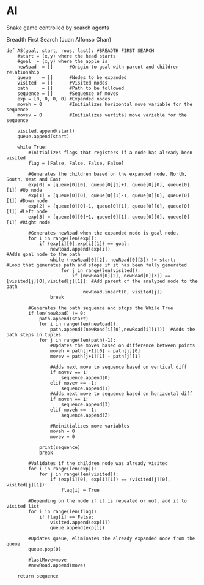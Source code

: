 # AI
Snake game controlled by search agents

Breadth First Search (Juan Alfonso Chan)

    def AS(goal, start, rows, last): #BREADTH FIRST SEARCH
        #start = (x,y) where the head starts
        #goal  = (x,y) where the apple is
        newRoad  = []      #Origin to goal with parent and children relationship
        queue    = []      #Nodes to be expanded
        visited  = []      #Visited nodes
        path     = []      #Path to be followed
        sequence = []      #Sequence of moves
        exp = [0, 0, 0, 0] #Expanded nodes 
        moveh = 0          #Initializes horizontal move variable for the sequence
        movev = 0          #Initializes vertital move variable for the sequence

        visited.append(start)   
        queue.append(start)

        while True:
            #Initializes flags that registers if a node has already been visited
            flag = [False, False, False, False]

            #Generates the children based on the expanded node. North, South, West and East
            exp[0] = [queue[0][0], queue[0][1]+1, queue[0][0], queue[0][1]] #Up node
            exp[1] = [queue[0][0], queue[0][1]-1, queue[0][0], queue[0][1]] #Down node
            exp[2] = [queue[0][0]-1, queue[0][1], queue[0][0], queue[0][1]] #Left node
            exp[3] = [queue[0][0]+1, queue[0][1], queue[0][0], queue[0][1]] #Right node

            #Generates newRoad when the expanded node is goal node.
            for i in range(len(exp)):
                if (exp[i][0],exp[i][1]) == goal:
                    newRoad.append(exp[i])                                                      #Adds goal node to the path
                    while (newRoad[0][2], newRoad[0][3]) != start:                              #Loop that generates path and stops if it has been fully generated
                        for j in range(len(visited)):              
                            if [newRoad[0][2], newRoad[0][3]] == [visited[j][0],visited[j][1]]: #Add parent of the analyzed node to the path
                                newRoad.insert(0, visited[j])
                    break

            #Generates the path sequence and stops the While True
            if len(newRoad) != 0:
                path.append(start)
                for i in range(len(newRoad)):
                    path.append((newRoad[i][0],newRoad[i][1]))  #Adds the path steps in tuples
                for j in range(len(path)-1):
                    #Updates the moves based on difference between points
                    moveh = path[j+1][0] - path[j][0]
                    movev = path[j+1][1] - path[j][1]

                    #Adds next move to sequence based on vertical diff
                    if movev == 1: 
                        sequence.append(0)
                    elif movev == -1:
                        sequence.append(1)
                    #Adds next move to sequence based on horizontal diff
                    if moveh == 1: 
                        sequence.append(3)
                    elif moveh == -1:
                        sequence.append(2)

                    #Reinitializes move variables
                    moveh = 0
                    movev = 0

                print(sequence)
                break

            #Validates if the children node was already visited
            for i in range(len(exp)):
                for j in range(len(visited)):
                    if (exp[i][0], exp[i][1]) == (visited[j][0], visited[j][1]):
                        flag[i] = True

            #Depending on the node if it is repeated or not, add it to visited list
            for i in range(len(flag)):
                if flag[i] == False:
                    visited.append(exp[i])
                    queue.append(exp[i])

            #Updates queue, eliminates the already expanded node from the queue
            queue.pop(0)

            #lastMove=move
            #newRoad.append(move)

        return sequence

